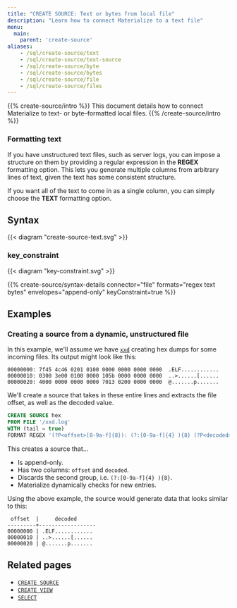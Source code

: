 ```yaml
---
title: "CREATE SOURCE: Text or bytes from local file"
description: "Learn how to connect Materialize to a text file"
menu:
  main:
    parent: 'create-source'
aliases:
    - /sql/create-source/text
    - /sql/create-source/text-source
    - /sql/create-source/byte
    - /sql/create-source/bytes
    - /sql/create-source/file
    - /sql/create-source/files
---
```


{{% create-source/intro %}}
This document details how to connect Materialize to text- or byte–formatted
local files.
{{% /create-source/intro %}}

### Formatting text

If you have unstructured text files, such as server logs, you can impose a
structure on them by providing a regular expression in the **REGEX** formatting
option. This lets you generate multiple columns from arbitrary lines of text,
given the text has some consistent structure.

If you want all of the text to come in as a single column, you can simply choose
the **TEXT** formatting option.

## Syntax

{{< diagram "create-source-text.svg" >}}

### key_constraint

{{< diagram "key-constraint.svg" >}}

{{% create-source/syntax-details connector="file" formats="regex text bytes" envelopes="append-only" keyConstraint=true %}}

## Examples

### Creating a source from a dynamic, unstructured file

In this example, we'll assume we have [`xxd`](https://linux.die.net/man/1/xxd)
creating hex dumps for some incoming files. Its output might look like this:

```nofmt
00000000: 7f45 4c46 0201 0100 0000 0000 0000 0000  .ELF............
00000010: 0300 3e00 0100 0000 105b 0000 0000 0000  ..>......[......
00000020: 4000 0000 0000 0000 7013 0200 0000 0000  @.......p.......
```

We'll create a source that takes in these entire lines and extracts the file
offset, as well as the decoded value.

```sql
CREATE SOURCE hex
FROM FILE '/xxd.log'
WITH (tail = true)
FORMAT REGEX '(?P<offset>[0-9a-f]{8}): (?:[0-9a-f]{4} ){8} (?P<decoded>.*)$';
```

This creates a source that...

- Is append-only.
- Has two columns: `offset` and `decoded`.
- Discards the second group, i.e. `(?:[0-9a-f]{4} ){8}`.
- Materialize dynamically checks for new entries.

Using the above example, the source would generate data that looks similar to
this:

```nofmt
 offset  |     decoded
---------+------------------
00000000 | .ELF............
00000010 | ..>......[......
00000020 | @.......p.......
```

## Related pages

- [`CREATE SOURCE`](../)
- [`CREATE VIEW`](../../create-view)
- [`SELECT`](../../select)
